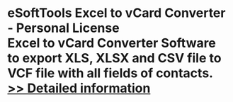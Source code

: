 # eSoftTools Excel to vCard Converter - Personal License<br />Excel to vCard Converter Software to export XLS, XLSX and CSV file to VCF file with all fields of contacts.<br />[>> Detailed information](https://secure.shareit.com/shareit/product.html?productid=300876059&affiliateid=200057808)